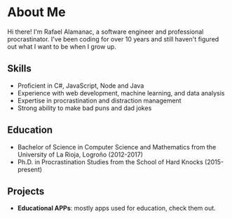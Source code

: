 # About Me

Hi there! I'm Rafael Alamanac, a software engineer and professional procrastinator. I've been coding for over 10 years and still haven't figured out what I want to be when I grow up.

## Skills

- Proficient in C#, JavaScript, Node and Java
- Experience with web development, machine learning, and data analysis
- Expertise in procrastination and distraction management
- Strong ability to make bad puns and dad jokes

## Education

- Bachelor of Science in Computer Science and Mathematics from the University of La Rioja, Logroño (2012-2017)
- Ph.D. in Procrastination Studies from the School of Hard Knocks (2015-present)

## Projects

- **Educational APPs**: mostly apps used for education, check them out.



